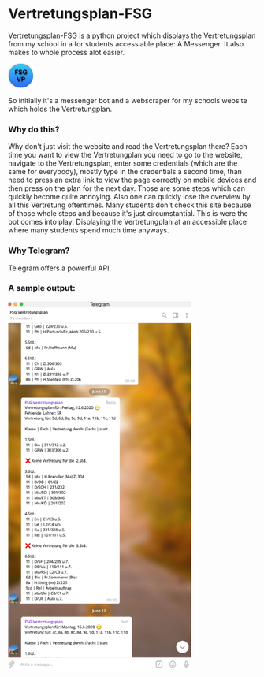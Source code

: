 # Vertretungsplan-FSG

Vertretungsplan-FSG is a python project which displays the Vertretungsplan from my school in a for students accessiable place: A Messenger. It also makes to whole process alot easier.

<img alt="Telegram Group Icon" src="https://raw.githubusercontent.com/sp4c38/vertretungsplan-fsg/master/Display_Assets/telegram_group_icon.png" height=50>

So initially it's a messenger bot and a webscraper for my schools website which holds the Vertretungplan.

### Why do this?
Why don't just visit the website and read the Vertretungsplan there? Each time you want to view the Vertretungplan you need to go to the website, navigate to the Vertretungsplan, enter some credentials (which are the same for everybody), mostly type in the credentials a second time, than need to press an extra link to view the page correctly on mobile devices and then press on the plan for the next day. Those are some steps which can quickly become quite annoying. Also one can quickly lose the overview by all this Vertretung oftentimes. Many students don't check this site because of those whole steps and because it's just circumstantial. This is were the bot comes into play: Displaying the Vertretungplan at an accessible place where many students spend much time anyways.

### Why Telegram?
Telegram offers a powerful API.

### A sample output:
<img alt="Telegram Chat Example" src="https://raw.githubusercontent.com/sp4c38/vertretungsplan-fsg/master/Display_Assets/telegram_chat_example.png" height=750>
